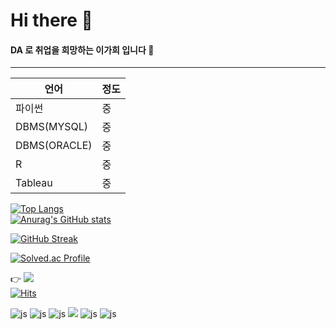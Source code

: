 # Hi there 👋

#### DA 로 취업을 희망하는 이가희 입니다 🙂  

---  


|언어|정도|
|--|--|
|파이썬|중|
|DBMS(MYSQL)|중|
|DBMS(ORACLE)|중|
|R|중|
|Tableau|중|

[![Top Langs](https://github-readme-stats.vercel.app/api/top-langs/?username=lilixxi)](https://github.com/anuraghazra/github-readme-stats)  
[![Anurag's GitHub stats](https://github-readme-stats.vercel.app/api?username=lilixxi)](https://github.com/anuraghazra/github-readme-stats)

[![GitHub Streak](https://streak-stats.demolab.com?user=leegahee&theme=dark&locale=ko&date_format=%5BY.%5Dn.j)](https://git.io/streak-stats) 



[![Solved.ac Profile](http://mazassumnida.wtf/api/v2/generate_badge?boj=lijiaxi2319)](https://solved.ac/lijiaxi2319/)



👉 <a href="https://www.instagram.com/lijiaxi21/"><img src="https://img.shields.io/badge/Instagram-E4405F?style=flat-square&logo=Instagram&logoColor=white"/></a>  
[![Hits](https://hits.seeyoufarm.com/api/count/incr/badge.svg?url=https%3A%2F%2Fgithub.com%2Flilixxi%2F&count_bg=%23BDB7F7&title_bg=%23555555&icon=&icon_color=%23E7E7E7&title=hits&edge_flat=false)](https://hits.seeyoufarm.com)


![js](https://img.shields.io/badge/Python-3776AB?style=for-the-badge&logo=python&logoColor=white)
![js](https://img.shields.io/badge/R-276DC3?style=for-the-badge&logo=r&logoColor=white)
![js](https://img.shields.io/badge/MySQL-00000F?style=for-the-badge&logo=mysql&logoColor=white)
 <img src="https://img.shields.io/badge/oracle-F80000?style=for-the-badge&logo=oracle&logoColor=white"> 
![js](https://img.shields.io/badge/HTML-239120?style=for-the-badge&logo=html5&logoColor=white)
![js](https://img.shields.io/badge/CSS-239120?&style=for-the-badge&logo=css3&logoColor=white)
 
